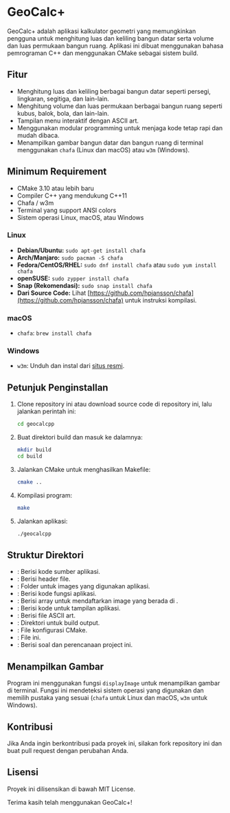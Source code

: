 # GeoCalc+

GeoCalc+ adalah aplikasi kalkulator geometri yang memungkinkan pengguna untuk menghitung luas dan keliling bangun datar serta volume dan luas permukaan bangun ruang. Aplikasi ini dibuat menggunakan bahasa pemrograman C++ dan menggunakan CMake sebagai sistem build.

## Fitur

- Menghitung luas dan keliling berbagai bangun datar seperti persegi, lingkaran, segitiga, dan lain-lain.
- Menghitung volume dan luas permukaan berbagai bangun ruang seperti kubus, balok, bola, dan lain-lain.
- Tampilan menu interaktif dengan ASCII art.
- Menggunakan modular programming untuk menjaga kode tetap rapi dan mudah dibaca.
- Menampilkan gambar bangun datar dan bangun ruang di terminal menggunakan `chafa` (Linux dan macOS) atau `w3m` (Windows).

## Minimum Requirement

- CMake 3.10 atau lebih baru
- Compiler C++ yang mendukung C++11
- Chafa / w3m
- Terminal yang support ANSI colors
- Sistem operasi Linux, macOS, atau Windows

### Linux

- **Debian/Ubuntu:** `sudo apt-get install chafa`
- **Arch/Manjaro:** `sudo pacman -S chafa`
- **Fedora/CentOS/RHEL:** `sudo dnf install chafa` atau `sudo yum install chafa`
- **openSUSE:** `sudo zypper install chafa`
- **Snap (Rekomendasi):** `sudo snap install chafa`
- **Dari Source Code:** Lihat [https://github.com/hpjansson/chafa](https://github.com/hpjansson/chafa) untuk instruksi kompilasi.

### macOS

- `chafa`: `brew install chafa`

### Windows

- `w3m`: Unduh dan instal dari [situs resmi](http://w3m.sourceforge.net/).

## Petunjuk Penginstallan

1. Clone repository ini atau download source code di repository ini, lalu jalankan perintah ini:

    ```sh
    cd geocalcpp
    ```

2. Buat direktori build dan masuk ke dalamnya:

    ```sh
    mkdir build
    cd build
    ```

3. Jalankan CMake untuk menghasilkan Makefile:

    ```sh
    cmake ..
    ```

4. Kompilasi program:

    ```sh
    make
    ```

5. Jalankan aplikasi:

    ```sh
    ./geocalcpp
    ```

## Struktur Direktori

- : Berisi kode sumber aplikasi.
- : Berisi header file.
- : Folder untuk images yang digunakan aplikasi.
- : Berisi kode fungsi aplikasi.
- : Berisi array untuk mendaftarkan image yang berada di .
- : Berisi kode untuk tampilan aplikasi.
- : Berisi file ASCII art.
- : Direktori untuk build output.
- : File konfigurasi CMake.
- : File ini.
- : Berisi soal dan perencanaan project ini.

## Menampilkan Gambar

Program ini menggunakan fungsi `displayImage` untuk menampilkan gambar di terminal. Fungsi ini mendeteksi sistem operasi yang digunakan dan memilih pustaka yang sesuai (`chafa` untuk Linux dan macOS, `w3m` untuk Windows).

## Kontribusi

Jika Anda ingin berkontribusi pada proyek ini, silakan fork repository ini dan buat pull request dengan perubahan Anda.

## Lisensi

Proyek ini dilisensikan di bawah MIT License.

Terima kasih telah menggunakan GeoCalc+!